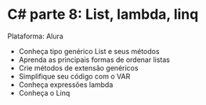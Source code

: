 # C# parte 8: List, lambda, linq
Plataforma: Alura
- Conheça tipo genérico List e seus métodos
- Aprenda as principais formas de ordenar listas
- Crie métodos de extensão genéricos
- Simplifique seu código com o VAR
- Conheça expressões lambda
- Conheça o Linq
